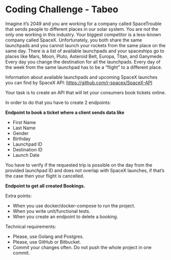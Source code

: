 # Coding Challenge - Tabeo

Imagine it’s 2049 and you are working for a company called SpaceTrouble that sends people to different places in our solar system. You are not the only one working in this industry. Your biggest competitor is a less-known company called SpaceX. Unfortunately, you both share the same launchpads and you cannot launch your rockets from the same place on the same day. There is a list of available launchpads and your spaceships go to places like Mars, Moon, Pluto, Asteroid Belt, Europa, Titan, and Ganymede. Every day you change the destination for all the launchpads. Every day of the week from the same launchpad has to be a “flight” to a different place.

Information about available launchpads and upcoming SpaceX launches you can find by SpaceX API: https://github.com/r-spacex/SpaceX-API

Your task is to create an API that will let your consumers book tickets online.

In order to do that you have to create 2 endpoints:

**Endpoint to book a ticket where a client sends data like**
- First Name
- Last Name
- Gender
- Birthday
- Launchpad ID
- Destination ID
- Launch Date

You have to verify if the requested trip is possible on the day from the provided launchpad ID and does not overlap with SpaceX launches, if that’s the case then your flight is cancelled.

**Endpoint to get all created Bookings.**

Extra points:
- When you use docker/docker-compose to run the project.
- When you write unit/functional tests.
- When you create an endpoint to delete a booking.

Technical requirements:
- Please, use Golang and Postgres.
- Please, use GitHub or Bitbucket.
- Commit your changes often. Do not push the whole project in one commit.
